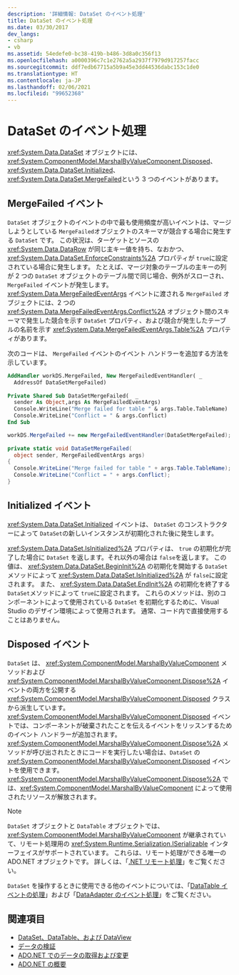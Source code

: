 ```yaml
---
description: '詳細情報: DataSet のイベント処理'
title: DataSet のイベント処理
ms.date: 03/30/2017
dev_langs:
- csharp
- vb
ms.assetid: 54edefe0-bc38-419b-b486-3d8a0c356f13
ms.openlocfilehash: a0000396c7c1e2762a5a2937f7979d917257facc
ms.sourcegitcommit: ddf7edb67715a5b9a45e3dd44536dabc153c1de0
ms.translationtype: HT
ms.contentlocale: ja-JP
ms.lasthandoff: 02/06/2021
ms.locfileid: "99652368"
---
```

# <a name="handling-dataset-events"></a>DataSet のイベント処理

<xref:System.Data.DataSet> オブジェクトには、 <xref:System.ComponentModel.MarshalByValueComponent.Disposed>、 <xref:System.Data.DataSet.Initialized>、 <xref:System.Data.DataSet.MergeFailed>という 3 つのイベントがあります。  
  
## <a name="the-mergefailed-event"></a>MergeFailed イベント  

 `DataSet` オブジェクトのイベントの中で最も使用頻度が高いイベントは、マージしようとしている `MergeFailed`オブジェクトのスキーマが競合する場合に発生する `DataSet` です。 この状況は、ターゲットとソースの <xref:System.Data.DataRow> が同じ主キー値を持ち、なおかつ、 <xref:System.Data.DataSet.EnforceConstraints%2A> プロパティが `true`に設定されている場合に発生します。 たとえば、マージ対象のテーブルの主キーの列が 2 つの `DataSet` オブジェクトのテーブル間で同じ場合、例外がスローされ、 `MergeFailed` イベントが発生します。 <xref:System.Data.MergeFailedEventArgs> イベントに渡される `MergeFailed` オブジェクトには、2 つの <xref:System.Data.MergeFailedEventArgs.Conflict%2A> オブジェクト間のスキーマで発生した競合を示す `DataSet` プロパティ、および競合が発生したテーブルの名前を示す <xref:System.Data.MergeFailedEventArgs.Table%2A> プロパティがあります。  
  
 次のコードは、 `MergeFailed` イベントのイベント ハンドラーを追加する方法を示しています。  
  
```vb  
AddHandler workDS.MergeFailed, New MergeFailedEventHandler( _  
  AddressOf DataSetMergeFailed)  
  
Private Shared Sub DataSetMergeFailed(  _  
  sender As Object,args As MergeFailedEventArgs)  
  Console.WriteLine("Merge failed for table " & args.Table.TableName)  
  Console.WriteLine("Conflict = " & args.Conflict)  
End Sub  
```  
  
```csharp  
workDS.MergeFailed += new MergeFailedEventHandler(DataSetMergeFailed);  
  
private static void DataSetMergeFailed(  
  object sender, MergeFailedEventArgs args)  
{  
  Console.WriteLine("Merge failed for table " + args.Table.TableName);  
  Console.WriteLine("Conflict = " + args.Conflict);  
}  
```  
  
## <a name="the-initialized-event"></a>Initialized イベント  

 <xref:System.Data.DataSet.Initialized> イベントは、 `DataSet` のコンストラクターによって `DataSet`の新しいインスタンスが初期化された後に発生します。  
  
 <xref:System.Data.DataSet.IsInitialized%2A> プロパティは、 `true` の初期化が完了した場合に `DataSet` を返します。それ以外の場合は `false`を返します。 この値は、 <xref:System.Data.DataSet.BeginInit%2A> の初期化を開始する `DataSet`メソッドによって <xref:System.Data.DataSet.IsInitialized%2A> が `false`に設定されます。 また、 <xref:System.Data.DataSet.EndInit%2A> の初期化を終了する `DataSet`メソッドによって `true`に設定されます。 これらのメソッドは、別のコンポーネントによって使用されている `DataSet` を初期化するために、Visual Studio のデザイン環境によって使用されます。 通常、コード内で直接使用することはありません。  
  
## <a name="the-disposed-event"></a>Disposed イベント  

 `DataSet` は、 <xref:System.ComponentModel.MarshalByValueComponent> メソッドおよび <xref:System.ComponentModel.MarshalByValueComponent.Dispose%2A> イベントの両方を公開する <xref:System.ComponentModel.MarshalByValueComponent.Disposed> クラスから派生しています。 <xref:System.ComponentModel.MarshalByValueComponent.Disposed> イベントでは、コンポーネントが破棄されたことを伝えるイベントをリッスンするためのイベント ハンドラーが追加されます。 <xref:System.ComponentModel.MarshalByValueComponent.Dispose%2A> メソッドが呼び出されたときにコードを実行したい場合は、`DataSet` の <xref:System.ComponentModel.MarshalByValueComponent.Disposed> イベントを使用できます。 <xref:System.ComponentModel.MarshalByValueComponent.Dispose%2A> では、<xref:System.ComponentModel.MarshalByValueComponent> によって使用されたリソースが解放されます。  
  
> [!NOTE]
> `DataSet` オブジェクトと `DataTable` オブジェクトでは、<xref:System.ComponentModel.MarshalByValueComponent> が継承されていて、リモート処理用の <xref:System.Runtime.Serialization.ISerializable> インターフェイスがサポートされています。 これらは、リモート処理ができる唯一の ADO.NET オブジェクトです。 詳しくは、「[.NET リモート処理](/previous-versions/dotnet/netframework-4.0/72x4h507(v=vs.100))」をご覧ください。  
  
 `DataSet` を操作するときに使用できる他のイベントについては、「[DataTable イベントの処理](handling-datatable-events.md)」および「[DataAdapter のイベント処理](../handling-dataadapter-events.md)」をご覧ください。  
  
## <a name="see-also"></a>関連項目

- [DataSet、DataTable、および DataView](index.md)
- [データの検証](/previous-versions/visualstudio/visual-studio-2013/t3b36awf(v=vs.120))
- [ADO.NET でのデータの取得および変更](../retrieving-and-modifying-data.md)
- [ADO.NET の概要](../ado-net-overview.md)
